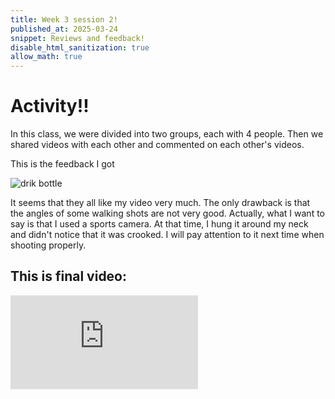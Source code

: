 ```yaml
---
title: Week 3 session 2!
published_at: 2025-03-24
snippet: Reviews and feedback!
disable_html_sanitization: true
allow_math: true
---
```


# Activity!!

In this class, we were divided into two groups, each with 4 people. Then we shared videos with each other and commented on each other's videos.


This is the feedback I got

![drik bottle](week1/feedback.png)

It seems that they all like my video very much. The only drawback is that the angles of some walking shots are not very good. Actually, what I want to say is that I used a sports camera. At that time, I hung it around my neck and didn't notice that it was crooked. I will pay attention to it next time when shooting properly.

## This is final video:

<iframe id="Walking and Hiking" src="https://www.youtube.com/embed/GoJoC7V4vzY?si=-_Wd8YgqBVc5_r0h" title="introduction" frameborder="0" allow="accelerometer; autoplay; clipboard-write; encrypted-media; gyroscope; picture-in-picture; web-share" referrerpolicy="strict-origin-when-cross-origin" allowfullscreen></iframe>

<script type="module">

    console.log (`hello world! 🚀`)

    const iframe  = document.getElementById (`Walking and Hiking`)
    iframe.width  = iframe.parentNode.scrollWidth
    iframe.height = iframe.width * 9 / 16

</script>










